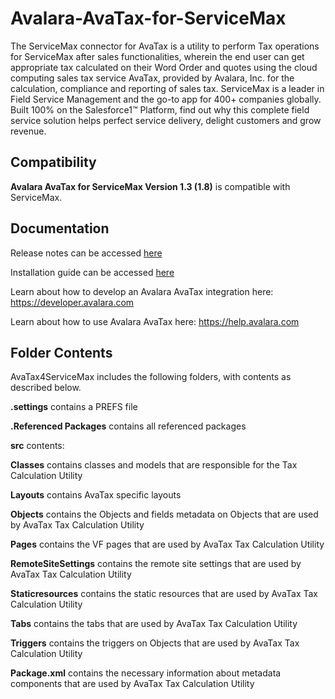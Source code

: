 # Avalara-AvaTax-for-ServiceMax
The ServiceMax connector for AvaTax is a utility to perform Tax operations for ServiceMax after sales functionalities, wherein the end user can get appropriate tax calculated on their Word Order and quotes using the cloud computing sales tax service AvaTax, provided by Avalara, Inc. for the calculation, compliance and reporting of sales tax. ServiceMax is a leader in Field Service Management and the go-to app for 400+ companies globally. Built 100% on the Salesforce1™ Platform, find out why this complete field service solution helps perfect service delivery, delight customers and grow revenue.
<h2>Compatibility</h2>
<b>Avalara AvaTax for ServiceMax Version 1.3 (1.8)</b> is compatible with ServiceMax. 

<h2>Documentation</h2>
<p>Release notes can be accessed <a href="https://help.avalara.com/004_AvaTax_Integrations/ServiceMax/Avalara_AvaTax_for_ServiceMax_Release_Notes" target="_blank">here</a>
  
Installation guide can be accessed <a href="https://help.avalara.com/004_AvaTax_Integrations/servicemax" target="_blank">here</a>
  
Learn about how to develop an Avalara AvaTax integration here: https://developer.avalara.com

Learn about how to use Avalara AvaTax here: https://help.avalara.com
</p>
<h2>Folder Contents</h2>
AvaTax4ServiceMax includes the following folders, with contents as described below.

<b>.settings</b> contains a PREFS file

<b>.Referenced Packages</b> contains all referenced packages

<b>src</b> contents:

<b>Classes</b> contains classes and models that are responsible for the Tax Calculation Utility

<b>Layouts</b> contains AvaTax specific layouts

<b>Objects</b> contains the Objects and fields metadata on Objects that are used by AvaTax Tax Calculation Utility

<b>Pages</b> contains the VF pages that are used by AvaTax Tax Calculation Utility

<b>RemoteSiteSettings</b> contains the remote site settings that are used by AvaTax Tax Calculation Utility

<b>Staticresources</b> contains the static resources that are used by AvaTax Tax Calculation Utility

<b>Tabs</b> contains the tabs that are used by AvaTax Tax Calculation Utility

<b>Triggers</b> contains the triggers on Objects that are used by AvaTax Tax Calculation Utility

<b>Package.xml</b> contains the necessary information about metadata components that are used by AvaTax Tax Calculation Utility
